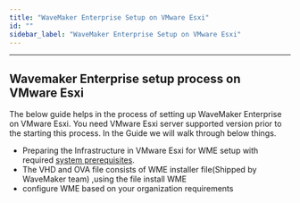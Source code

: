 ```yaml
---
title: "WaveMaker Enterprise Setup on VMware Esxi"
id: ""
sidebar_label: "WaveMaker Enterprise Setup on VMware Esxi"
---
```

---

## Wavemaker Enterprise setup process on VMware Esxi

The below guide helps in the process of setting up WaveMaker Enterprise on VMware Esxi.
You need VMware Esxi server supported version prior to the starting this process.
In the Guide we will walk through below things.

- Preparing the Infrastructure in VMware Esxi for WME setup with required [system prerequisites](../prerequisites.md).
- The VHD and OVA file consists of WME installer file(Shipped by WaveMaker team) ,using the file install WME
- configure WME based on your organization requirements
